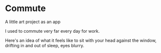 # Commute
A little art project as an app

I used to commute very far every day for work.

Here's an idea of what it feels like to sit with your head against the window, drifting in and out of sleep, eyes blurry.
